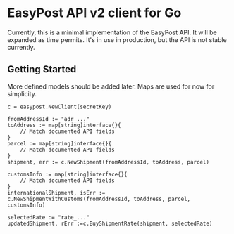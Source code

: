 # EasyPost API v2 client for Go

Currently, this is a minimal implementation of the EasyPost API. It will be expanded as time permits. It's in use in production, but the API is not stable currently.

## Getting Started

More defined models should be added later. Maps are used for now for simplicity.

```golang
c = easypost.NewClient(secretKey)

fromAddressId := "adr_..."
toAddress := map[string]interface{}{
	// Match documented API fields
}
parcel := map[string]interface{}{
	// Match documented API fields
}
shipment, err := c.NewShipment(fromAddressId, toAddress, parcel)

customsInfo := map[string]interface{}{
	// Match documented API fields
}
internationalShipment, isErr := c.NewShipmentWithCustoms(fromAddressId, toAddress, parcel, customsInfo)

selectedRate := "rate_..."
updatedShipment, rErr :=c.BuyShipmentRate(shipment, selectedRate)
```